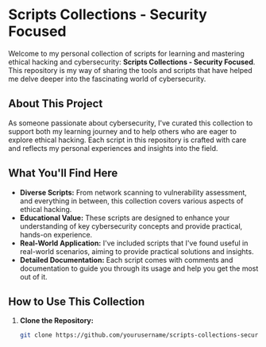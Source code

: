 # Scripts Collections - Security Focused

Welcome to my personal collection of scripts for learning and mastering ethical hacking and cybersecurity: **Scripts Collections - Security Focused**. This repository is my way of sharing the tools and scripts that have helped me delve deeper into the fascinating world of cybersecurity.

## About This Project

As someone passionate about cybersecurity, I've curated this collection to support both my learning journey and to help others who are eager to explore ethical hacking. Each script in this repository is crafted with care and reflects my personal experiences and insights into the field.

## What You'll Find Here

- **Diverse Scripts:** From network scanning to vulnerability assessment, and everything in between, this collection covers various aspects of ethical hacking.
- **Educational Value:** These scripts are designed to enhance your understanding of key cybersecurity concepts and provide practical, hands-on experience.
- **Real-World Application:** I've included scripts that I've found useful in real-world scenarios, aiming to provide practical solutions and insights.
- **Detailed Documentation:** Each script comes with comments and documentation to guide you through its usage and help you get the most out of it.

## How to Use This Collection

1. **Clone the Repository:**
   ```bash
   git clone https://github.com/yourusername/scripts-collections-security-focused.git

